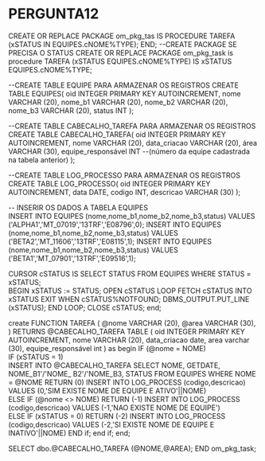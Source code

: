 # PERGUNTA12
CREATE OR REPLACE PACKAGE om_pkg_tas IS
  PROCEDURE TAREFA (xSTATUS IN EQUIPES.cNOME%TYPE);
END;
--CREATE PACKAGE SE PRECISA O STATUS
CREATE OR REPLACE PACKAGE om_pkg_task is
 procedure TAREFA (xSTATUS EQUIPES.cNOME%TYPE)
  IS
    xSTATUS EQUIPES.cNOME%TYPE;
   
--CREATE TABLE EQUIPE PARA ARMAZENAR OS REGISTROS
CREATE TABLE EQUIPES(
  oid INTEGER PRIMARY KEY AUTOINCREMENT, 
  nome VARCHAR (20),
  nome_b1 VARCHAR (20),
  nome_b2 VARCHAR (20),
  nome_b3 VARCHAR (20),
  status INT
  );
 
 --CREATE TABLE CABECALHO_TAREFA PARA ARMAZENAR OS REGISTROS
 CREATE TABLE CABECALHO_TAREFA(
   oid INTEGER PRIMARY KEY AUTOINCREMENT, 
   nome VARCHAR (20),
   data_criacao VARCHAR (20),
   área VARCHAR (30),
   equipe_responsável INT --(número da equipe cadastrada na tabela anterior)
   );
 
 --CREATE TABLE LOG_PROCESSO PARA ARMAZENAR OS REGISTROS
   CREATE TABLE  LOG_PROCESSO(
     oid INTEGER PRIMARY KEY AUTOINCREMENT, 
     data DATE, 
     codigo INT,
     descricao VARCHAR (30)
     );
  
  -- INSERIR OS DADOS A TABELA EQUIPES     
        INSERT INTO EQUIPES (nome,nome_b1,nome_b2,nome_b3,status) VALUES 
     ('ALPHA1','MT_07019','13TRF','E08796',0);
        INSERT INTO EQUIPES (nome,nome_b1,nome_b2,nome_b3,status) VALUES 
     ('BETA2','MT_11606','13TRF','E08115',1);
        INSERT INTO EQUIPES (nome,nome_b1,nome_b2,nome_b3,status) VALUES 
     ('BETA1','MT_07901','13TRF','E09516',1);
 
    
CURSOR cSTATUS IS 
        SELECT STATUS
        FROM EQUIPES
        WHERE STATUS = xSTATUS;        
 BEGIN 
    xSTATUS := STATUS;
    OPEN cSTATUS
    LOOP
     FETCH cSTATUS INTO xSTATUS
     EXIT WHEN cSTATUS%NOTFOUND;
      DBMS_OUTPUT.PUT_LINE (xSTATUS);
    END LOOP;
    CLOSE cSTATUS;
  end;

create FUNCTION TAREFA (
 @nome VARCHAR (20),
 @area VARCHAR (30),
 )
 RETURNS @CABECALHO_TAREFA TABLE (
  oid INTEGER PRIMARY KEY AUTOINCREMENT, 
  nome VARCHAR (20),
  data_criacao date,
  area varchar (30),
  equipe_responsável int
   )
 as 
 begin 
       IF (@nome = NOME)        
          IF (xSTATUS = 1)          
               INSERT INTO @CABECALHO_TAREFA 
               SELECT NOME, 
                      GETDATE, 
                      NOME_B1'/'NOME_ B2'/'NOME_B3, 
                      STATUS 
               FROM EQUIPES
               WHERE NOME = @NOME
               RETURN (0)
               INSERT INTO LOG_PROCESS (codigo,descricao) VALUES (0,'SIM EXISTE NOME DE EQUIPE E ATIVO'||NOME)         
        ELSE IF (@nome <> NOME)
                  RETURN (-1)
               INSERT INTO LOG_PROCESS (codigo,descricao) VALUES (-1,'NAO EXISTE NOME DE EQUIPE')  
            ELSE IF (xSTATUS = 0)
                  RETURN (-2) 
               INSERT INTO LOG_PROCESS (codigo,descricao) VALUES (-2,'SI EXISTE NOME DE EQUIPE E INATIVO'||NOME)
            END if;
        end if;
   end;
   
 SELECT dbo.@CABECALHO_TAREFA (@NOME,@AREA);
END om_pkg_task; 
